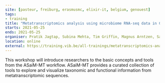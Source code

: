 ```yaml
---
site: [pasteur, freiburg, erasmusmc, elixir-it, belgium, genouest]
tags:
- training
title: "Metatranscriptomics analysis using microbiome RNA-seq data in Galaxy"
starts: 2021-05-25
ends: 2021-05-25
organiser: Pratik Jagtap, Subina Mehta, Tim Griffin, Magnus Arntzen, Saskia Hiltemann
location: online
external: https://training.vib.be/all-trainings/metatranscriptomics-analysis-using-microbiome-rna-seq-data-galaxy
---
```


This workshop will introduce researchers to the basic concepts and tools from the ASaiM-MT workflow. ASaiM-MT provides a curated collection of tools to explore and visualize taxonomic and functional information from metatranscriptomic sequences.